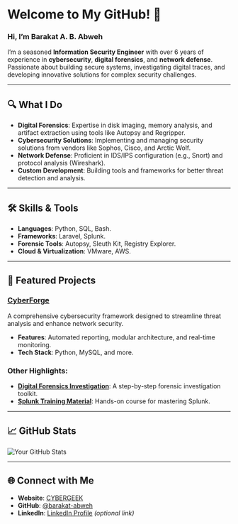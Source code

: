 # Welcome to My GitHub! 👋  
### Hi, I’m Barakat A. B. Abweh  
I’m a seasoned **Information Security Engineer** with over 6 years of experience in **cybersecurity**, **digital forensics**, and **network defense**. Passionate about building secure systems, investigating digital traces, and developing innovative solutions for complex security challenges.

---

## 🔍 What I Do
- **Digital Forensics**: Expertise in disk imaging, memory analysis, and artifact extraction using tools like Autopsy and Regripper.  
- **Cybersecurity Solutions**: Implementing and managing security solutions from vendors like Sophos, Cisco, and Arctic Wolf.  
- **Network Defense**: Proficient in IDS/IPS configuration (e.g., Snort) and protocol analysis (Wireshark).  
- **Custom Development**: Building tools and frameworks for better threat detection and analysis.  

---

## 🛠️ Skills & Tools
- **Languages**: Python, SQL, Bash.  
- **Frameworks**: Laravel, Splunk.  
- **Forensic Tools**: Autopsy, Sleuth Kit, Registry Explorer.  
- **Cloud & Virtualization**: VMware, AWS.  

---

## 🌟 Featured Projects
### [CyberForge](https://github.com/barakat-abweh/CyberForge)  
A comprehensive cybersecurity framework designed to streamline threat analysis and enhance network security.  
- **Features**: Automated reporting, modular architecture, and real-time monitoring.  
- **Tech Stack**: Python, MySQL, and more.

### Other Highlights:  
- **[Digital Forensics Investigation](https://github.com/barakat-abweh/DigitalForensicsProject)**: A step-by-step forensic investigation toolkit.  
- **[Splunk Training Material](https://github.com/barakat-abweh/SplunkCourse)**: Hands-on course for mastering Splunk.

---

## 📈 GitHub Stats
![Your GitHub Stats](https://github-readme-stats.vercel.app/api?username=barakat-abweh&show_icons=true&theme=radical)

---

## 🌐 Connect with Me
- **Website**: [CYBERGEEK](https://cybergeek.com)  
- **GitHub**: [@barakat-abweh](https://github.com/barakat-abweh)  
- **LinkedIn**: [LinkedIn Profile](https://www.linkedin.com) *(optional link)*  
